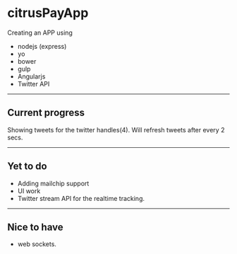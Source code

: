 # citrusPayApp
Creating an APP using 
- nodejs (express)
- yo
- bower
- gulp 
- Angularjs
- Twitter API

----
## Current progress
Showing tweets for the twitter handles(4).
Will refresh tweets after every 2 secs.

---
## Yet to do
- Adding mailchip support
- UI work
- Twitter stream API for the realtime tracking.

---
## Nice to have
- web sockets.





